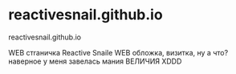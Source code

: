 # reactivesnail.github.io
reactivesnail.github.io

WEB стrаничка Reactive Snaile
WEB обложка, визитка, ну а что? наверное у меня завелась мания ВЕЛИЧИЯ XDDD
